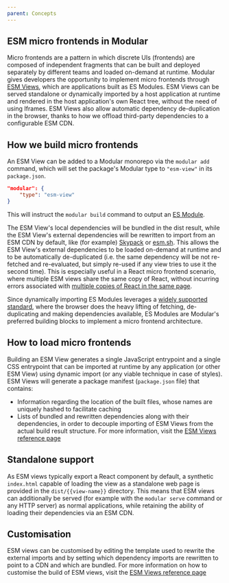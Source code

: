```yaml
---
parent: Concepts
---
```


## ESM micro frontends in Modular

Micro frontends are a pattern in which discrete UIs (frontends) are composed of
independent fragments that can be built and deployed separately by different
teams and loaded on-demand at runtime. Modular gives developers the opportunity
to implement micro frontends through [ESM Views](../building-apps/esm-views.md),
which are applications built as ES Modules. ESM Views can be served standalone
or dynamically imported by a host application at runtime and rendered in the
host application's own React tree, without the need of using Iframes. ESM Views
also allow automatic dependency de-duplication in the browser, thanks to how we offload
third-party dependencies to a configurable ESM CDN.

## How we build micro frontends

An ESM View can be added to a Modular monorepo via the `modular add` command,
which will set the package's Modular type to `"esm-view"` in its `package.json`.

```json
"modular": {
    "type": "esm-view"
}
```

This will instruct the `modular build` command to output an
[ES Module](https://developer.mozilla.org/en-US/docs/Web/JavaScript/Guide/Modules).

The ESM View's local dependencies will be bundled in the dist result, while the
ESM View's external dependencies will be rewritten to import from an ESM CDN by
default, like (for example) [Skypack](https://www.skypack.dev/) or
[esm.sh](https://esm.sh/). This allows the ESM View's external dependencies to
be loaded on-demand at runtime and to be automatically de-duplicated (i.e. the
same dependency will be not re-fetched and re-evaluated, but simply re-used if
any view tries to use it the second time). This is especially useful in a React
micro frontend scenario, where multiple ESM views share the same copy of React,
without incurring errors associated with
[multiple copies of React in the same page](https://reactjs.org/warnings/invalid-hook-call-warning.html).

Since dynamically importing ES Modules leverages a
[widely supported standard](https://caniuse.com/es6-module-dynamic-import),
where the browser does the heavy lifting of fetching, de-duplicating and making
dependencies available, ES Modules are Modular's preferred building blocks to
implement a micro frontend architecture.

## How to load micro frontends

Building an ESM View generates a single JavaScript entrypoint and a single CSS
entrypoint that can be imported at runtime by any application (or other ESM
View) using dynamic import (or any viable technique in case of styles). ESM
Views will generate a package manifest (`package.json` file) that contains:

- Information regarding the location of the built files, whose names are
  uniquely hashed to facilitate caching
- Lists of bundled and rewritten dependencies along with their dependencies, in
  order to decouple importing of ESM Views from the actual build result
  structure. For more information, visit the
  [ESM Views reference page](../building-apps/esm-views.md)

## Standalone support

As ESM views typically export a React component by default, a synthetic
`index.html` capable of loading the view as a standalone web page is provided in
the `dist/{{view-name}}` directory. This means that ESM views can additionally
be served (for example with the `modular serve` command or any HTTP server) as
normal applications, while retaining the ability of loading their dependencies
via an ESM CDN.

## Customisation

ESM views can be customised by editing the template used to rewrite the external
imports and by setting which dependency imports are rewritten to point to a CDN
and which are bundled. For more information on how to customise the build of ESM
views, visit the [ESM Views reference page](../building-apps/esm-views.md)
